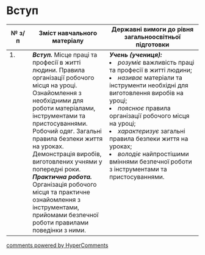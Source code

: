 <div id="hypercomments_widget" class="js-hypercomments-widget invisible"></div>

# Вступ

<table>
  <tr>
    <td width="12%" align="center"><b>№ з/п</b></td>
    <td width="40%" align="center"><b>Зміст навчального матеріалу</b></td>
    <td width="60%" align="center"><b>Державні вимоги до рівня загальноосвітньої підготовки</b></td>
  </tr>
<tbody>
  <tr>
    <td width="12%" style="vertical-align:top !important;">
1.</td>
    <td width="40%" style="vertical-align:top !important;">
<b><i>Вступ.</i></b> Місце праці та професії в житті людини. Правила організації робочого місця на уроці. Ознайомлення з необхідними для роботи матеріалами, інструментами та пристосуваннями. Робочий одяг. Загальні правила безпеки життя на уроках. Демонстрація виробів, виготовлених учнями у попередні роки.<br>
<b><i>Практична робота.</i></b> Організація робочого місця та практичне ознайомлення з інструментами, прийомами безпечної роботи правилами поведінки з ними.</td>
    <td width="60%" style="vertical-align:top !important;">
<i><b>Учень (учениця):</b></i><br>
<li><i>розуміє</i> важливість праці та професії в житті людини;</li>
<li><i>називає</i> матеріали та інструменти необхідні для виготовлення виробів на уроці;</li>
<li><i>пояснює</i> правила організації робочого місця на уроці; </li>
<li><i>характеризує</i> загальні правила безпеки життя на уроках;</li> 
<li><i>володіє</i> найпростішими вміннями безпечної роботи з інструментами та пристосуваннями.</li>
</td>
  </tr>
</tbody>
</table>

<div class="js-hypercomments-container">
<a href="http://hypercomments.com" class="hc-link" title="comments widget">comments powered by HyperComments</a>
</div>
